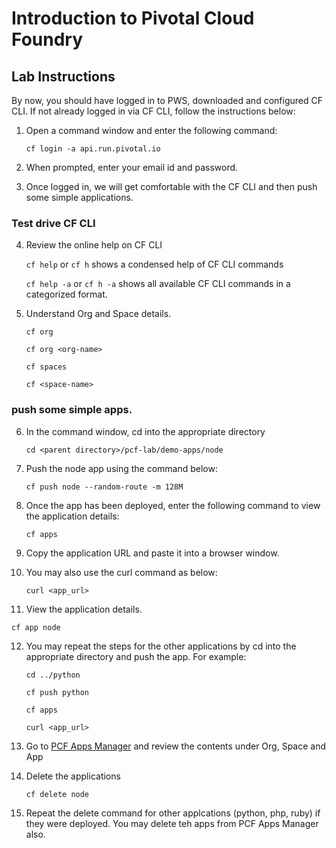 # Introduction to Pivotal Cloud Foundry

## Lab Instructions

By now, you should have logged in to PWS, downloaded and configured CF CLI. If not already logged in via CF CLI, follow the instructions below:

1. Open a command window and enter the following command:

   ``cf login -a api.run.pivotal.io``

2. When prompted, enter your email id and password.
3. Once logged in, we will get comfortable with the CF CLI and then push some simple applications.

### Test drive CF CLI

4. Review the online help on CF CLI

   ``cf help`` or ``cf h`` shows a condensed help of CF CLI commands
   
   ``cf help -a`` or ``cf h -a`` shows all available CF CLI commands in a categorized format.
   
5. Understand Org and Space details.

   ``cf org``
   
   ``cf org <org-name>``
   
   ``cf spaces``
   
   ``cf <space-name>``

### push some simple apps.

6. In the command window, cd into the appropriate directory

    ```cd <parent directory>/pcf-lab/demo-apps/node```
7. Push the node app using the command below:

    ```cf push node --random-route -m 128M```
    
8. Once the app has been deployed, enter the following command to view the application details:

    ```cf apps```

9. Copy the application URL and paste it into a browser window.
10. You may also use the curl command as below:

    ```curl <app_url>```

11. View the application details.

   ``cf app node``

12. You may repeat the steps for the other applications by cd into the appropriate directory and push the app. For example:

    ```cd ../python```
    
    ```cf push python```
    
    ```cf apps```
    
    ```curl <app_url>```
    
13. Go to [PCF Apps Manager](https://console.run.pivotal.io) and review the contents under Org, Space and App
14. Delete the applications

     ```cf delete node```

15. Repeat the delete command for other applcations (python, php, ruby) if they were deployed. You may delete teh apps from PCF Apps Manager also.

